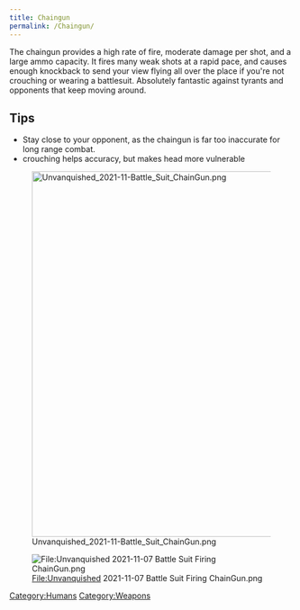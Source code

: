 ```yaml
---
title: Chaingun
permalink: /Chaingun/
---
```


The chaingun provides a high rate of fire, moderate damage per shot, and
a large ammo capacity. It fires many weak shots at a rapid pace, and
causes enough knockback to send your view flying all over the place if
you're not crouching or wearing a battlesuit. Absolutely fantastic
against tyrants and opponents that keep moving around.

## Tips

- Stay close to your opponent, as the chaingun is far too inaccurate for
  long range combat.
- crouching helps accuracy, but makes head more vulnerable

<figure>
<img src="Unvanquished_2021-11-Battle_Suit_ChainGun.png"
title="Unvanquished_2021-11-Battle_Suit_ChainGun.png" width="650" />
<figcaption>Unvanquished_2021-11-Battle_Suit_ChainGun.png</figcaption>
</figure>

<figure>
<img src="Unvanquished_2021-11-07_Battle_Suit_Firing_ChainGun.png"
title="File:Unvanquished 2021-11-07 Battle Suit Firing ChainGun.png" />
<figcaption><a href="File:Unvanquished">File:Unvanquished</a> 2021-11-07
Battle Suit Firing ChainGun.png</figcaption>
</figure>

[Category:Humans](Category:Humans "wikilink")
[Category:Weapons](Category:Weapons "wikilink")